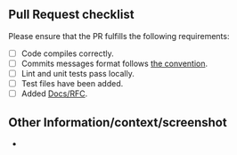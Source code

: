 <!-- Please refer to our contributing guidelines for any questions on submitting a pull request: https://tokopedia.atlassian.net/wiki/spaces/PINFRA/pages/1703870507/Contributor+Guideline -->

## Pull Request checklist
<!--- Go over all the following points, and put an `x` in all the boxes that apply (replace the space with `x`). -->

Please ensure that the PR fulfills the following requirements:
- [ ] Code compiles correctly.
- [ ] Commits messages format follows [the convention](https://tokopedia.atlassian.net/wiki/spaces/PINFRA/pages/2020868902/Convention+for+Naming+Branches+and+Commits).
- [ ] Lint and unit tests pass locally.
- [ ] Test files have been added.
- [ ] Added [Docs/RFC](please_change_this_with_confluence_url).

## Other Information/context/screenshot
<!-- Any other information that is important to this PR such as screenshots of how the component looks before and after the change. -->
- 
